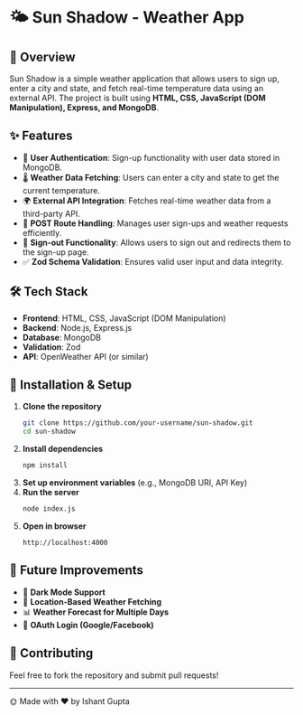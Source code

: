 # 🌤️ Sun Shadow - Weather App

## 🚀 Overview
Sun Shadow is a simple weather application that allows users to sign up, enter a city and state, and fetch real-time temperature data using an external API. The project is built using **HTML, CSS, JavaScript (DOM Manipulation), Express, and MongoDB**.

## ✨ Features
- 🔐 **User Authentication**: Sign-up functionality with user data stored in MongoDB.
- 🌡️ **Weather Data Fetching**: Users can enter a city and state to get the current temperature.
- 🌍 **External API Integration**: Fetches real-time weather data from a third-party API.
- 📌 **POST Route Handling**: Manages user sign-ups and weather requests efficiently.
- 🔄 **Sign-out Functionality**: Allows users to sign out and redirects them to the sign-up page.
- ✅ **Zod Schema Validation**: Ensures valid user input and data integrity.

## 🛠️ Tech Stack
- **Frontend**: HTML, CSS, JavaScript (DOM Manipulation)
- **Backend**: Node.js, Express.js
- **Database**: MongoDB
- **Validation**: Zod
- **API**: OpenWeather API (or similar)

## 🚀 Installation & Setup
1. **Clone the repository**
   ```sh
   git clone https://github.com/your-username/sun-shadow.git
   cd sun-shadow
   ```
2. **Install dependencies**
   ```sh
   npm install
   ```
3. **Set up environment variables** (e.g., MongoDB URI, API Key)
4. **Run the server**
   ```sh
   node index.js
   ```
5. **Open in browser**
   ```
   http://localhost:4000
   ```

## 📌 Future Improvements
- 🌙 **Dark Mode Support**
- 📍 **Location-Based Weather Fetching**
- 📊 **Weather Forecast for Multiple Days**
- 🔑 **OAuth Login (Google/Facebook)**

## 🤝 Contributing
Feel free to fork the repository and submit pull requests!

---
🌞 Made with ❤️ by Ishant Gupta

